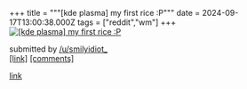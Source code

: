 +++
title = """[kde plasma] my first rice :P"""
date = 2024-09-17T13:00:38.000Z
tags = ["reddit","wm"]
+++
[![[kde plasma] my first rice :P](https://preview.redd.it/cd6zkw6yadpd1.png?width=640&crop=smart&auto=webp&s=2091ab8186f72f5e1ecb8266e1a2a6101a0b5de2 "[kde plasma] my first rice :P")](https://www.reddit.com/r/unixporn/comments/1fiym3e/kde_plasma_my_first_rice_p/)

submitted by [/u/smilyidiot\_](https://www.reddit.com/user/smilyidiot_)  
[\[link\]](https://i.redd.it/cd6zkw6yadpd1.png) [\[comments\]](https://www.reddit.com/r/unixporn/comments/1fiym3e/kde_plasma_my_first_rice_p/)

[link](https://www.reddit.com/r/unixporn/comments/1fiym3e/kde_plasma_my_first_rice_p/)
